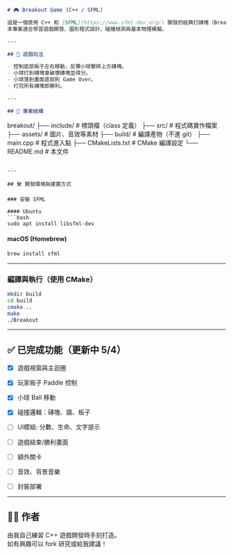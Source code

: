 ```markdown
# 🎮 Breakout Game (C++ / SFML)

這是一個使用 C++ 和 [SFML](https://www.sfml-dev.org/) 開發的經典打磚塊（Breakout）小遊戲。  
本專案適合學習遊戲開發、圖形程式設計、碰撞檢測與基本物理模擬。

---

## 🚀 遊戲玩法

- 控制底部板子左右移動，反彈小球擊碎上方磚塊。
- 小球打到磚塊會破壞磚塊並得分。
- 小球落到畫面底部則 Game Over。
- 打完所有磚塊即勝利。

---

## 📁 專案結構

```
breakout/
├── include/        # 標頭檔（class 定義）
├── src/            # 程式碼實作檔案
├── assets/         # 圖片、音效等素材
├── build/          # 編譯產物（不進 git）
├── main.cpp        # 程式進入點
├── CMakeLists.txt  # CMake 編譯設定
└── README.md       # 本文件
```

---

## 🛠️ 開發環境與建置方式

### 安裝 SFML

#### Ubuntu
```bash
sudo apt install libsfml-dev
```

#### macOS (Homebrew)
```bash
brew install sfml
```

---

### 編譯與執行（使用 CMake）

```bash
mkdir build
cd build
cmake ..
make
./Breakout
```

---

## ✅ 已完成功能（更新中 5/4）

- [x] 遊戲視窗與主迴圈
- [x] 玩家板子 Paddle 控制
- [x] 小球 Ball 移動
- [x] 碰撞邏輯：磚塊、牆、板子
- [ ] UI模組: 分數、生命、文字提示
- [ ] 遊戲結束/勝利畫面
- [ ] 額外關卡
- [ ] 音效、背景音樂
- [ ] 封裝部署


---

## 🧑‍💻 作者

由我自己練習 C++ 遊戲開發時手刻打造。  
如有興趣可以 fork 研究或給我建議！

```
